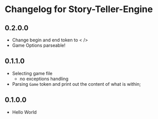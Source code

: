 # Changelog for Story-Teller-Engine

## 0.2.0.0
- Change begin and end token to < />
- Game Options parseable!
## 0.1.1.0
- Selecting game file
    - no exceptions handling
- Parsing `Game` token and print out the content of what is within;
## 0.1.0.0
- Hello World
